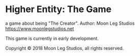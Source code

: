 # Higher Entity: The Game
a game about being "The Creator". 
Author: Moon Leg Studios
https://www.moonlegstudios.net

This game is currently in early development.

Copyright © 2018 Moon Leg Studios, all rights reserved.
